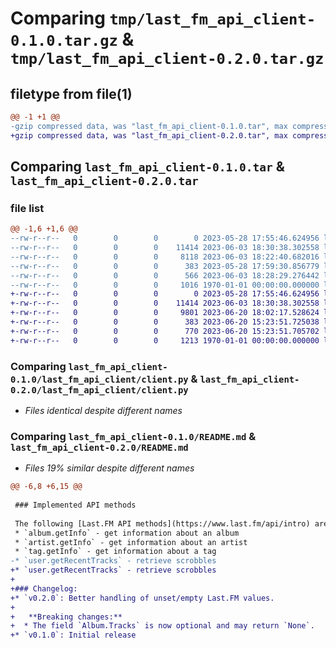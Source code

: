 # Comparing `tmp/last_fm_api_client-0.1.0.tar.gz` & `tmp/last_fm_api_client-0.2.0.tar.gz`

## filetype from file(1)

```diff
@@ -1 +1 @@
-gzip compressed data, was "last_fm_api_client-0.1.0.tar", max compression
+gzip compressed data, was "last_fm_api_client-0.2.0.tar", max compression
```

## Comparing `last_fm_api_client-0.1.0.tar` & `last_fm_api_client-0.2.0.tar`

### file list

```diff
@@ -1,6 +1,6 @@
--rw-r--r--   0        0        0        0 2023-05-28 17:55:46.624956 last_fm_api_client-0.1.0/last_fm_api_client/__init__.py
--rw-r--r--   0        0        0    11414 2023-06-03 18:30:38.302558 last_fm_api_client-0.1.0/last_fm_api_client/client.py
--rw-r--r--   0        0        0     8118 2023-06-03 18:22:40.682016 last_fm_api_client-0.1.0/last_fm_api_client/models.py
--rw-r--r--   0        0        0      383 2023-05-28 17:59:30.856779 last_fm_api_client-0.1.0/pyproject.toml
--rw-r--r--   0        0        0      566 2023-06-03 18:28:29.276442 last_fm_api_client-0.1.0/README.md
--rw-r--r--   0        0        0     1016 1970-01-01 00:00:00.000000 last_fm_api_client-0.1.0/PKG-INFO
+-rw-r--r--   0        0        0        0 2023-05-28 17:55:46.624956 last_fm_api_client-0.2.0/last_fm_api_client/__init__.py
+-rw-r--r--   0        0        0    11414 2023-06-03 18:30:38.302558 last_fm_api_client-0.2.0/last_fm_api_client/client.py
+-rw-r--r--   0        0        0     9801 2023-06-20 18:02:17.528624 last_fm_api_client-0.2.0/last_fm_api_client/models.py
+-rw-r--r--   0        0        0      383 2023-06-20 15:23:51.725038 last_fm_api_client-0.2.0/pyproject.toml
+-rw-r--r--   0        0        0      770 2023-06-20 15:23:51.705702 last_fm_api_client-0.2.0/README.md
+-rw-r--r--   0        0        0     1213 1970-01-01 00:00:00.000000 last_fm_api_client-0.2.0/PKG-INFO
```

### Comparing `last_fm_api_client-0.1.0/last_fm_api_client/client.py` & `last_fm_api_client-0.2.0/last_fm_api_client/client.py`

 * *Files identical despite different names*

### Comparing `last_fm_api_client-0.1.0/README.md` & `last_fm_api_client-0.2.0/README.md`

 * *Files 19% similar despite different names*

```diff
@@ -6,8 +6,15 @@
 
 ### Implemented API methods
 
 The following [Last.FM API methods](https://www.last.fm/api/intro) are implemented:
 * `album.getInfo` - get information about an album
 * `artist.getInfo` - get information about an artist
 * `tag.getInfo` - get information about a tag
-* `user.getRecentTracks` - retrieve scrobbles
+* `user.getRecentTracks` - retrieve scrobbles
+
+### Changelog:
+* `v0.2.0`: Better handling of unset/empty Last.FM values.
+
+   **Breaking changes:**
+  * The field `Album.Tracks` is now optional and may return `None`.
+* `v0.1.0`: Initial release
```

